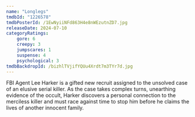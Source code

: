 ```yaml
---
name: "Longlegs"
tmdbId: "1226578"
tmdbPosterId: /1EwNyiiNFd863H4e8nWEzutnZD7.jpg
releaseDate: 2024-07-10
categoryRatings:
    gore: 6
    creepy: 3
    jumpscares: 1
    suspense: 4
    psychological: 3
tmdbBackdropId: /bizhlTVjifYQUu4Xrdt7m3TYr7d.jpg
---
```

FBI Agent Lee Harker is a gifted new recruit assigned to the unsolved case of an elusive serial killer. As the case takes complex turns, unearthing evidence of the occult, Harker discovers a personal connection to the merciless killer and must race against time to stop him before he claims the lives of another innocent family.
